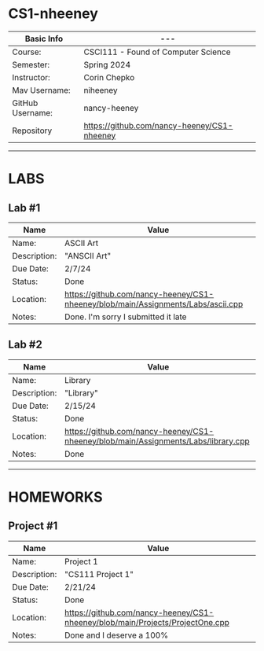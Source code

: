 # CS1-nheeney

| Basic Info | --- |
| --- | ---|
| Course: | CSCI111 - Found of Computer Science |
| Semester: | Spring 2024 |
| Instructor: | Corin Chepko |
| Mav Username: | niheeney |
| GitHub Username: | nancy-heeney |
| Repository | https://github.com/nancy-heeney/CS1-nheeney|

_______________________________________________________________________________________________________________

# LABS

## Lab #1
| Name | Value |
| --- | --- |
| Name: | ASCII Art |
| Description: | "ANSCII Art" |
| Due Date: | 2/7/24 |
| Status: | Done |
| Location: | https://github.com/nancy-heeney/CS1-nheeney/blob/main/Assignments/Labs/ascii.cpp |
| Notes: | Done. I'm sorry I submitted it late|


## Lab #2
| Name | Value |
| --- | --- |
| Name: | Library |
| Description: | "Library" |
| Due Date: | 2/15/24 |
| Status: | Done|
| Location: | https://github.com/nancy-heeney/CS1-nheeney/blob/main/Assignments/Labs/library.cpp |
| Notes: | Done|


_______________________________________________________________________________________________

# HOMEWORKS

## Project #1
| Name | Value |
| --- | --- |
| Name: | Project 1 |
| Description: | "CS111 Project 1" |
| Due Date: | 2/21/24 |
| Status: | Done|
| Location: | https://github.com/nancy-heeney/CS1-nheeney/blob/main/Projects/ProjectOne.cpp |
| Notes: | Done and I deserve a 100% |
